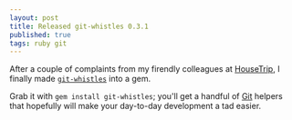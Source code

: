 ```yaml
---
layout: post
title: Released git-whistles 0.3.1
published: true
tags: ruby git
---
```


After a couple of complaints from my firendly colleagues at [HouseTrip](http://www.housetrip.com/), I finally made [`git-whistles`](http://github.com/mezis/git-whistles) into a gem.

Grab it with `gem install git-whistles`; you'll get a handful of [Git](http://git-scm.com/) helpers that hopefully will make your day-to-day development a tad easier.
